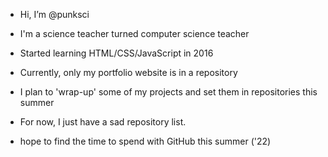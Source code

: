 - Hi, I’m @punksci
- I'm a science teacher turned computer science teacher
- Started learning HTML/CSS/JavaScript in 2016
- Currently, only my portfolio website is in a repository 
- I plan to 'wrap-up' some of my projects and set them in repositories this summer
- For now, I just have a sad repository list.

- hope to find the time to spend with GitHub this summer ('22)
